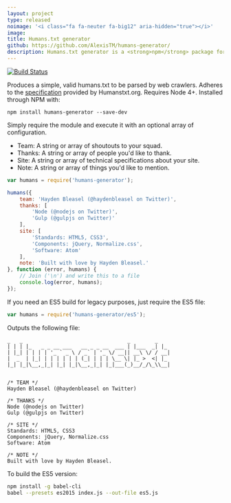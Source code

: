 ```yaml
---
layout: project
type: released
noimage: '<i class="fa fa-neuter fa-big12" aria-hidden="true"></i>'
image: 
title: Humans.txt generator
github: https://github.com/AlexisTM/humans-generator/
description: Humans.txt generator is a <strong>npm</strong> package for <strong>NodeJS</strong> allowing you to generate a file with the team that worked on a website/application. Because we matters.
---
```


[![Build Status](https://travis-ci.org/AlexisTM/humans-generator.svg?branch=master)](https://travis-ci.org/haydenbleasel/humans-generator)

Produces a simple, valid humans.txt to be parsed by web crawlers. Adheres to the [specification](http://humanstxt.org/Standard.html) provided by Humanstxt.org. Requires Node 4+. Installed through NPM with:

```shell
npm install humans-generator --save-dev
```

Simply require the module and execute it with an optional array of configuration.

- Team: A string or array of shoutouts to your squad.
- Thanks: A string or array of people you'd like to thank.
- Site: A string or array of technical specifications about your site.
- Note: A string or array of things you'd like to mention.

```js
var humans = require('humans-generator');

humans({
    team: 'Hayden Bleasel (@haydenbleasel on Twitter)',
    thanks: [
        'Node (@nodejs on Twitter)',
        'Gulp (@gulpjs on Twitter)'
    ],
    site: [
        'Standards: HTML5, CSS3',
        'Components: jQuery, Normalize.css',
        'Software: Atom'
    ],
    note: 'Built with love by Hayden Bleasel.'
}, function (error, humans) {
    // Join ('\n') and write this to a file
    console.log(error, humans);
});
```

If you need an ES5 build for legacy purposes, just require the ES5 file:

```js
var humans = require('humans-generator/es5');
```

Outputs the following file:

```
_   _                                  _        _   
| | | |_   _ _ __ ___   __ _ _ __  ___ | |___  _| |_
| |_| | | | | '_ ` _ \ / _` | '_ \/ __|| __\ \/ / __|
|  _  | |_| | | | | | | (_| | | | \__ \| |_ >  <| |_
|_| |_|\__,_|_| |_| |_|\__,_|_| |_|___(_)__/_/\_\\__|


/* TEAM */
Hayden Bleasel (@haydenbleasel on Twitter)

/* THANKS */
Node (@nodejs on Twitter)
Gulp (@gulpjs on Twitter)

/* SITE */
Standards: HTML5, CSS3
Components: jQuery, Normalize.css
Software: Atom

/* NOTE */
Built with love by Hayden Bleasel.
```

To build the ES5 version:

```sh
npm install -g babel-cli
babel --presets es2015 index.js --out-file es5.js
```